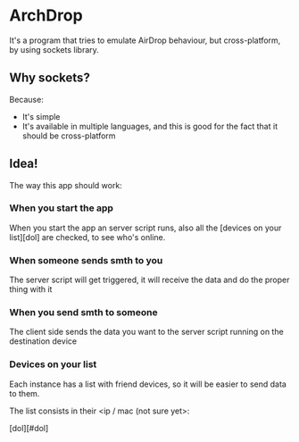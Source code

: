 # ArchDrop

It's a program that tries to emulate AirDrop behaviour, but cross-platform, by using sockets library.

## Why sockets?

Because:

* It's simple
* It's available in multiple languages, and this is good for the fact that it should be cross-platform

## Idea!

The way this app should work:

### When you start the app

When you start the app an server script runs, also all the [devices on your list][dol] are checked, to see who's online.

### When someone sends smth to you

The server script will get triggered, it will receive the data and do the proper thing with it

### When you send smth to someone

The client side sends the data you want to the server script running on the destination device

### <a name="dol"></a> Devices on your list

Each instance has a list with friend devices, so it will be easier to send data to them. 

The list consists in their \<ip / mac (not sure yet>:<port>

[dol][#dol]

